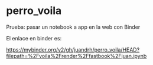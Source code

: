 # perro_voila

Prueba: pasar un notebook a app en la web con Binder


El enlace en binder es: 

https://mybinder.org/v2/gh/juandrh/perro_voila/HEAD?filepath=%2Fvoila%2Frender%2Ffastbook%2Fjuan.ipynb

